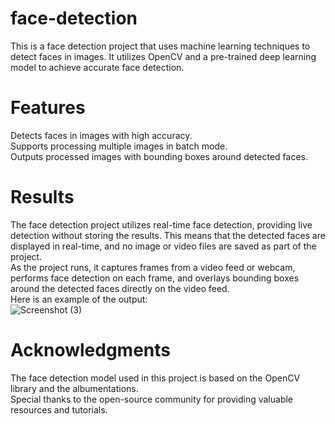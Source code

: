 # face-detection
This is a face detection project that uses machine learning techniques to detect faces in images. It utilizes OpenCV and a pre-trained deep learning model to achieve accurate face detection.</br>

# Features
Detects faces in images with high accuracy.<br/>
Supports processing multiple images in batch mode.<br/>
Outputs processed images with bounding boxes around detected faces.<br/>

# Results
The face detection project utilizes real-time face detection, providing live detection without storing the results. This means that the detected faces are displayed in real-time, and no image or video files are saved as part of the project.<br/>
As the project runs, it captures frames from a video feed or webcam, performs face detection on each frame, and overlays bounding boxes around the detected faces directly on the video feed.<br/>
Here is an example of the output:<br/>
![Screenshot (3)](https://github.com/prink22/face-detection/assets/90205818/be2ecff3-5ef6-4a0a-a7a3-7fefbf4230ee)</br>

# Acknowledgments
The face detection model used in this project is based on the OpenCV library and the albumentations.<br/>
Special thanks to the open-source community for providing valuable resources and tutorials.<br/>
